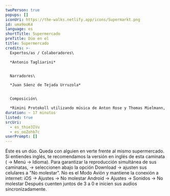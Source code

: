 ```yaml
---
twoPerson: true
popups: []
iconUri: https://the-walks.netlify.app/icons/Supermarkt.png
id: uma9ooK4
language: es
shortTitle: Supermercado
preTitle: Dúo en el
title: Supermercado
credits: >-
  Expertos/as / Colaboradores\

  *Antonio Tagliarini*


  Narradores\

  *Juan Sáenz de Tejada Urruzola*


  Composición\

  *Rimini Protokoll utilizando música de Anton Rose y Thomas Mielmann, así como de la película "Four rebounds to death" de Laurids Köhne y Tibor Köhne, compuesta por Linus Rogsch, producida por: Laurids Köhne y Tibor Köhne.*
duration: ~ 17 minutos
listed: true
srcUri:
  - es_thie3IVu
  - es_ooZohb7c
userPrompt: []
---
```

Éste es un dúo. Queda con alguien en verte frente al mismo supermercado. Si entiendes inglés, te recomendamos la versión en inglés de esta caminata ( → Menú → Idioma).
Para garantizar la reproducción simultánea de sus caminatas,
→ seleccionen abajo la opción Download
→ ajusten sus celulares a "No molestar". No es el Modo Avión y mantiene la conexión a internet:
iOS → Ajustes → No molestar
Android → Ajustes → Sonidos → No molestar
Después cuenten juntos de 3 a 0 e inicien sus audios sincronizadamente.